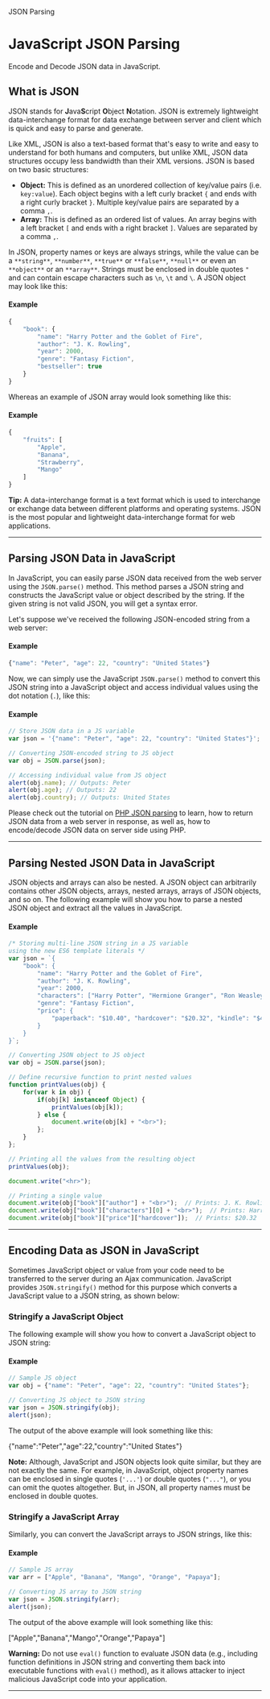 JSON Parsing

# JavaScript JSON Parsing

Encode and Decode JSON data in JavaScript.

## What is JSON

JSON stands for **J**ava**S**cript **O**bject **N**otation. JSON is extremely lightweight data-interchange format for data exchange between server and client which is quick and easy to parse and generate.

Like XML, JSON is also a text-based format that's easy to write and easy to understand for both humans and computers, but unlike XML, JSON data structures occupy less bandwidth than their XML versions. JSON is based on two basic structures:

*   **Object:** This is defined as an unordered collection of key/value pairs (i.e. `key:value`). Each object begins with a left curly bracket `{` and ends with a right curly bracket `}`. Multiple key/value pairs are separated by a comma `,`.
*   **Array:** This is defined as an ordered list of values. An array begins with a left bracket `[` and ends with a right bracket `]`. Values are separated by a comma `,`.

In JSON, property names or keys are always strings, while the value can be a `**string**`, `**number**`, `**true**` or `**false**`, `**null**` or even an `**object**` or an `**array**`. Strings must be enclosed in double quotes `"` and can contain escape characters such as `\n`, `\t` and `\`. A JSON object may look like this:

#### Example

```javascript
{
    "book": {
        "name": "Harry Potter and the Goblet of Fire",
        "author": "J. K. Rowling",
        "year": 2000,
        "genre": "Fantasy Fiction",
        "bestseller": true
    }
}
```

Whereas an example of JSON array would look something like this:

#### Example

```javascript
{
    "fruits": [
        "Apple",
        "Banana",
        "Strawberry",
        "Mango"
    ]
}
```

**Tip:** A data-interchange format is a text format which is used to interchange or exchange data between different platforms and operating systems. JSON is the most popular and lightweight data-interchange format for web applications.

* * *

## Parsing JSON Data in JavaScript

In JavaScript, you can easily parse JSON data received from the web server using the `JSON.parse()` method. This method parses a JSON string and constructs the JavaScript value or object described by the string. If the given string is not valid JSON, you will get a syntax error.

Let's suppose we've received the following JSON-encoded string from a web server:

#### Example

```javascript
{"name": "Peter", "age": 22, "country": "United States"}
```

Now, we can simply use the JavaScript `JSON.parse()` method to convert this JSON string into a JavaScript object and access individual values using the dot notation (`.`), like this:

#### Example

```javascript
// Store JSON data in a JS variable
var json = '{"name": "Peter", "age": 22, "country": "United States"}';

// Converting JSON-encoded string to JS object
var obj = JSON.parse(json);

// Accessing individual value from JS object
alert(obj.name); // Outputs: Peter
alert(obj.age); // Outputs: 22
alert(obj.country); // Outputs: United States
```

Please check out the tutorial on [PHP JSON parsing](https://www.tutorialrepublic.com/php-tutorial/php-json-parsing.php) to learn, how to return JSON data from a web server in response, as well as, how to encode/decode JSON data on server side using PHP.

* * *

## Parsing Nested JSON Data in JavaScript

JSON objects and arrays can also be nested. A JSON object can arbitrarily contains other JSON objects, arrays, nested arrays, arrays of JSON objects, and so on. The following example will show you how to parse a nested JSON object and extract all the values in JavaScript.

#### Example

```javascript
/* Storing multi-line JSON string in a JS variable
using the new ES6 template literals */
var json = `{
    "book": {
        "name": "Harry Potter and the Goblet of Fire",
        "author": "J. K. Rowling",
        "year": 2000,
        "characters": ["Harry Potter", "Hermione Granger", "Ron Weasley"],
        "genre": "Fantasy Fiction",
        "price": {
            "paperback": "$10.40", "hardcover": "$20.32", "kindle": "$4.11"
        }
    }
}`;

// Converting JSON object to JS object
var obj = JSON.parse(json);

// Define recursive function to print nested values
function printValues(obj) {
    for(var k in obj) {
        if(obj[k] instanceof Object) {
            printValues(obj[k]);
        } else {
            document.write(obj[k] + "<br>");
        };
    }
};

// Printing all the values from the resulting object
printValues(obj);

document.write("<hr>");

// Printing a single value
document.write(obj["book"]["author"] + "<br>");  // Prints: J. K. Rowling
document.write(obj["book"]["characters"][0] + "<br>");  // Prints: Harry Potter
document.write(obj["book"]["price"]["hardcover"]);  // Prints: $20.32
```

* * *

## Encoding Data as JSON in JavaScript

Sometimes JavaScript object or value from your code need to be transferred to the server during an Ajax communication. JavaScript provides `JSON.stringify()` method for this purpose which converts a JavaScript value to a JSON string, as shown below:

### Stringify a JavaScript Object

The following example will show you how to convert a JavaScript object to JSON string:

#### Example

```javascript
// Sample JS object
var obj = {"name": "Peter", "age": 22, "country": "United States"};

// Converting JS object to JSON string
var json = JSON.stringify(obj);
alert(json);
```

The output of the above example will look something like this:

{"name":"Peter","age":22,"country":"United States"}

**Note:** Although, JavaScript and JSON objects look quite similar, but they are not exactly the same. For example, in JavaScript, object property names can be enclosed in single quotes (`'...'`) or double quotes (`"..."`), or you can omit the quotes altogether. But, in JSON, all property names must be enclosed in double quotes.

### Stringify a JavaScript Array

Similarly, you can convert the JavaScript arrays to JSON strings, like this:

#### Example

```javascript
// Sample JS array
var arr = ["Apple", "Banana", "Mango", "Orange", "Papaya"];

// Converting JS array to JSON string
var json = JSON.stringify(arr);
alert(json);
```

The output of the above example will look something like this:

\["Apple","Banana","Mango","Orange","Papaya"\]

**Warning:** Do not use `eval()` function to evaluate JSON data (e.g., including function definitions in JSON string and converting them back into executable functions with `eval()` method), as it allows attacker to inject malicious JavaScript code into your application.

* * *